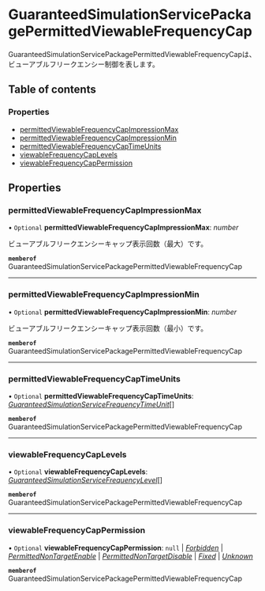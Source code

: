 # GuaranteedSimulationServicePackagePermittedViewableFrequencyCap


<div lang=\"ja\">GuaranteedSimulationServicePackagePermittedViewableFrequencyCapは、ビューアブルフリークエンシー制御を表します。</div> 

## Table of contents

### Properties

- [permittedViewableFrequencyCapImpressionMax](guaranteedsimulationservicepackagepermittedviewablefrequencycap.md#permittedviewablefrequencycapimpressionmax)
- [permittedViewableFrequencyCapImpressionMin](guaranteedsimulationservicepackagepermittedviewablefrequencycap.md#permittedviewablefrequencycapimpressionmin)
- [permittedViewableFrequencyCapTimeUnits](guaranteedsimulationservicepackagepermittedviewablefrequencycap.md#permittedviewablefrequencycaptimeunits)
- [viewableFrequencyCapLevels](guaranteedsimulationservicepackagepermittedviewablefrequencycap.md#viewablefrequencycaplevels)
- [viewableFrequencyCapPermission](guaranteedsimulationservicepackagepermittedviewablefrequencycap.md#viewablefrequencycappermission)

## Properties

### permittedViewableFrequencyCapImpressionMax

• `Optional` **permittedViewableFrequencyCapImpressionMax**: *number*

<div lang=\"ja\">ビューアブルフリークエンシーキャップ表示回数（最大）です。</div> 

**`memberof`** GuaranteedSimulationServicePackagePermittedViewableFrequencyCap

___

### permittedViewableFrequencyCapImpressionMin

• `Optional` **permittedViewableFrequencyCapImpressionMin**: *number*

<div lang=\"ja\">ビューアブルフリークエンシーキャップ表示回数（最小）です。</div> 

**`memberof`** GuaranteedSimulationServicePackagePermittedViewableFrequencyCap

___

### permittedViewableFrequencyCapTimeUnits

• `Optional` **permittedViewableFrequencyCapTimeUnits**: [*GuaranteedSimulationServiceFrequencyTimeUnit*](./enums/guaranteedsimulationservicefrequencytimeunit.md)[]

**`memberof`** GuaranteedSimulationServicePackagePermittedViewableFrequencyCap

___

### viewableFrequencyCapLevels

• `Optional` **viewableFrequencyCapLevels**: [*GuaranteedSimulationServiceFrequencyLevel*](./enums/guaranteedsimulationservicefrequencylevel.md)[]

**`memberof`** GuaranteedSimulationServicePackagePermittedViewableFrequencyCap

___

### viewableFrequencyCapPermission

• `Optional` **viewableFrequencyCapPermission**: ``null`` \| [*Forbidden*](./enums/guaranteedsimulationservicepackagepermissiontype.md#forbidden) \| [*PermittedNonTargetEnable*](./enums/guaranteedsimulationservicepackagepermissiontype.md#permittednontargetenable) \| [*PermittedNonTargetDisable*](./enums/guaranteedsimulationservicepackagepermissiontype.md#permittednontargetdisable) \| [*Fixed*](./enums/guaranteedsimulationservicepackagepermissiontype.md#fixed) \| [*Unknown*](./enums/guaranteedsimulationservicepackagepermissiontype.md#unknown)

**`memberof`** GuaranteedSimulationServicePackagePermittedViewableFrequencyCap

